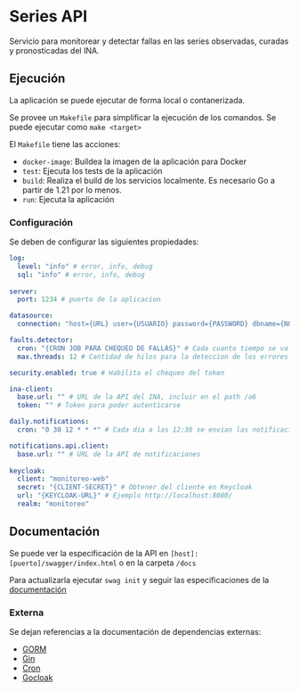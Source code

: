 # Series API

Servicio para monitorear y detectar fallas en las series observadas, curadas y pronosticadas del INA.

## Ejecución
La aplicación se puede ejecutar de forma local o contanerizada. 

Se provee un  `Makefile` para simplificar la ejecución de los comandos. Se puede ejecutar como `make <target>`

El `Makefile` tiene las acciones:
* `docker-image`: Buildea la imagen de la aplicación para Docker
* `test`: Ejecuta los tests de la aplicación
* `build`: Realiza el build de los servicios localmente. Es necesario Go a partir de 1.21 por lo menos.
* `run`: Ejecuta la aplicación

### Configuración
Se deben de configurar las siguientes propiedades:

```yaml
log:
  level: "info" # error, info, debug
  sql: "info" # error, info, debug
  
server:
  port: 1234 # puerto de la aplicacion

datasource:
  connection: "host={URL} user={USUARIO} password={PASSWORD} dbname={NOMBRE DE DB} port={PUERTO DE DB}"

faults.detector:
  cron: "{CRON JOB PARA CHEQUEO DE FALLAS}" # Cada cuanto tiempo se va a realizar el chequeo de errores
  max.threads: 12 # Cantidad de hilos para la deteccion de los errores

security.enabled: true # Habilita el chequeo del token

ina-client:
  base.url: "" # URL de la API del INA, incluir en el path /a6
  token: "" # Token para poder autenticarse

daily.notifications:
  cron: "0 30 12 * * *" # Cada dia a las 12:30 se envian las notificaciones

notifications.api.client:
  base.url: "" # URL de la API de notificaciones
  
keycloak:
  client: "monitoreo-web"
  secret: "{CLIENT-SECRET}" # Obtener del cliente en Keycloak
  url: "{KEYCLOAK-URL}" # Ejemplo http://localhost:8080/
  realm: "monitoreo"
```

## Documentación

Se puede ver la especificación de la API en `[host]:[puerto]/swagger/index.html` o en la carpeta `/docs`

Para actualizarla ejecutar `swag init` y seguir las especificaciones de la [documentación](https://github.com/swaggo/swag#api-operation)

### Externa

Se dejan referencias a la documentación de dependencias externas:
* [GORM](https://gorm.io/docs/index.html)
* [Gin](https://gin-gonic.com/docs/)
* [Cron](https://pkg.go.dev/github.com/robfig/cron)
* [Gocloak](https://github.com/Nerzal/gocloak/)